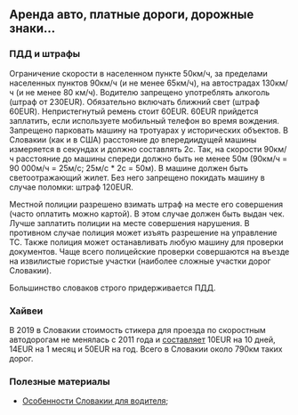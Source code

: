 ## Аренда авто, платные дороги, дорожные знаки...

### ПДД и штрафы
Ограничение скорости  в населенном пункте 50км/ч, за пределами населенных пунктов 90км/ч (и не менее 65км/ч), 
на автострадах 130км/ч (и не менее 80 км/ч).
Водителю запрещено употреблять алкоголь (штраф от 230EUR).
Обязательно включать ближний свет (штраф 60EUR).
Непристегнутый ремень стоит 60EUR.
60EUR прийдется заплатить, если используете мобильный телефон во время вождения.
Запрещено парковать машину на тротуарах у исторических объектов.
В Словакии (как и в США) расстояние до впередиидущей машины измеряется в секундах и должно составлять 2с. Так, на скорости
90км/ч расстояние до машины спереди должно быть не менее 50м (90км/ч = 90 000м/ч = 25м/с; 25м/с * 2с = 50м).
В машине должен быть светоотражающий жилет. Без него запрещено покидать машину в случае поломки: штраф 120EUR.

Местной полиции разрешено взимать штраф на месте его совершения (часто оплатить можно картой). 
В этом случае должен быть выдан чек.
Лучше заплатить полиции на месте совершения нарушения. В противном случае полиция может изъять разрешение на управление ТС.
Также полиция может останавливать любую машину для проверки документов. Чаще всего полицейские проверки совершаются на въезде
на извилистые гористые участки (наиболее сложные участки дорог Словакии).

Большинство словаков строго придерживается ПДД.

### Хайвеи
В 2019 в Словакии стоимость стикера для проезда по скоростным автодорогам не менялась с 2011 года и [составляет](https://spectator.sme.sk/c/20911932/price-of-highway-stickers-remains-unchanged-in-slovakia.html)
10EUR на 10 дней, 14EUR на 1 месяц и 50EUR на год. Всего в Словакии около 790км таких дорог.

### Полезные материалы
- [Особенности Словакии для водителя](http://www.orangesmile.com/carrental/slovakia/traffic_rules_habits.htm);

